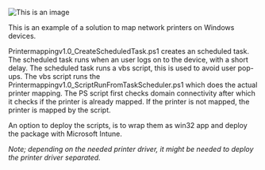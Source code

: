 ![This is an image](https://www.inthecloud247.com/wp-content/uploads/2022/06/GitHub-PowerShell.png)

This is an example of a solution to map network printers on Windows devices.

Printermappingv1.0_CreateScheduledTask.ps1 creates an scheduled task.
The scheduled task runs when an user logs on to the device, with a short delay.
The scheduled task runs a vbs script, this is used to avoid user pop-ups.
The vbs script runs the  Printermappingv1.0_ScriptRunFromTaskScheduler.ps1 which does the actual printer mapping.
The PS script first checks domain connectivity after which it checks if the printer is already mapped.
If the printer is not mapped, the printer is mapped by the script.

An option to deploy the scripts, is to wrap them as win32 app and deploy the package with Microsoft Intune.

*Note; depending on the needed printer driver, it might be needed to deploy the printer driver separated.*
